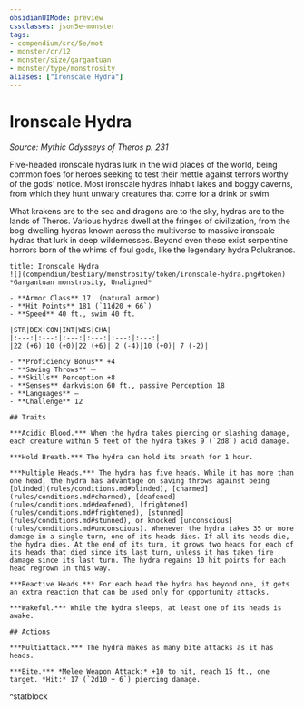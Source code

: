 ```yaml
---
obsidianUIMode: preview
cssclasses: json5e-monster
tags:
- compendium/src/5e/mot
- monster/cr/12
- monster/size/gargantuan
- monster/type/monstrosity
aliases: ["Ironscale Hydra"]
---
```

# Ironscale Hydra
*Source: Mythic Odysseys of Theros p. 231*  

Five-headed ironscale hydras lurk in the wild places of the world, being common foes for heroes seeking to test their mettle against terrors worthy of the gods' notice. Most ironscale hydras inhabit lakes and boggy caverns, from which they hunt unwary creatures that come for a drink or swim.

What krakens are to the sea and dragons are to the sky, hydras are to the lands of Theros. Various hydras dwell at the fringes of civilization, from the bog-dwelling hydras known across the multiverse to massive ironscale hydras that lurk in deep wildernesses. Beyond even these exist serpentine horrors born of the whims of foul gods, like the legendary hydra Polukranos.

```ad-statblock
title: Ironscale Hydra
![](compendium/bestiary/monstrosity/token/ironscale-hydra.png#token)
*Gargantuan monstrosity, Unaligned*

- **Armor Class** 17  (natural armor)
- **Hit Points** 181 (`11d20 + 66`)
- **Speed** 40 ft., swim 40 ft.

|STR|DEX|CON|INT|WIS|CHA|
|:---:|:---:|:---:|:---:|:---:|:---:|
|22 (+6)|10 (+0)|22 (+6)| 2 (-4)|10 (+0)| 7 (-2)|

- **Proficiency Bonus** +4
- **Saving Throws** ⏤
- **Skills** Perception +8
- **Senses** darkvision 60 ft., passive Perception 18
- **Languages** —
- **Challenge** 12

## Traits

***Acidic Blood.*** When the hydra takes piercing or slashing damage, each creature within 5 feet of the hydra takes 9 (`2d8`) acid damage.

***Hold Breath.*** The hydra can hold its breath for 1 hour.

***Multiple Heads.*** The hydra has five heads. While it has more than one head, the hydra has advantage on saving throws against being [blinded](rules/conditions.md#blinded), [charmed](rules/conditions.md#charmed), [deafened](rules/conditions.md#deafened), [frightened](rules/conditions.md#frightened), [stunned](rules/conditions.md#stunned), or knocked [unconscious](rules/conditions.md#unconscious). Whenever the hydra takes 35 or more damage in a single turn, one of its heads dies. If all its heads die, the hydra dies. At the end of its turn, it grows two heads for each of its heads that died since its last turn, unless it has taken fire damage since its last turn. The hydra regains 10 hit points for each head regrown in this way.

***Reactive Heads.*** For each head the hydra has beyond one, it gets an extra reaction that can be used only for opportunity attacks.

***Wakeful.*** While the hydra sleeps, at least one of its heads is awake.

## Actions

***Multiattack.*** The hydra makes as many bite attacks as it has heads.

***Bite.*** *Melee Weapon Attack:* +10 to hit, reach 15 ft., one target. *Hit:* 17 (`2d10 + 6`) piercing damage.
```
^statblock